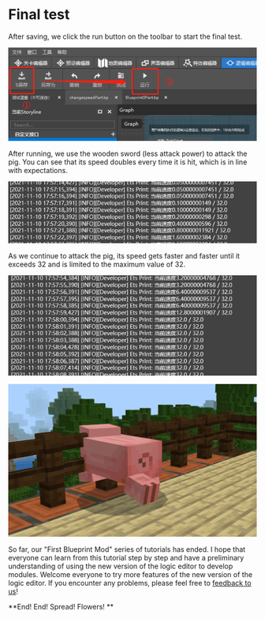 # Final test 

After saving, we click the run button on the toolbar to start the final test. 

![](./images/6-1.png) 

After running, we use the wooden sword (less attack power) to attack the pig. You can see that its speed doubles every time it is hit, which is in line with expectations. 

![](./images/6-2.png) 

As we continue to attack the pig, its speed gets faster and faster until it exceeds 32 and is limited to the maximum value of 32. 

![](./images/6-3.png) 

![](./images/6-4.gif) 

So far, our "First Blueprint Mod" series of tutorials has ended. I hope that everyone can learn from this tutorial step by step and have a preliminary understanding of using the new version of the logic editor to develop modules. Welcome everyone to try more features of the new version of the logic editor. If you encounter any problems, please feel free to [feedback to us](https://mcdev.webapp.163.com/#/feedbackModal?target=browser)! 

**End! End! Spread! Flowers! ** 

